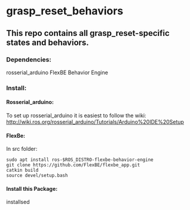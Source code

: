 # grasp_reset_behaviors
## This repo contains all grasp_reset-specific states and behaviors.

### Dependencies: 
rosserial_arduino
FlexBE Behavior Engine

### Install:

#### Rosserial_arduino:
To set up rosserial_arduino it is easiest to follow the wiki:
http://wiki.ros.org/rosserial_arduino/Tutorials/Arduino%20IDE%20Setup

#### FlexBe:
In src folder:
```
sudo apt install ros-$ROS_DISTRO-flexbe-behavior-engine
git clone https://github.com/FlexBE/flexbe_app.git
catkin build
source devel/setup.bash
```

#### Install this Package:
installsed
